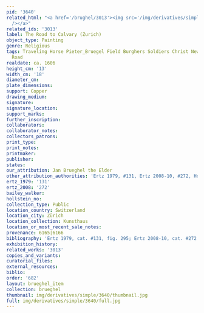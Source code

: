 ```yaml
---
pid: '3640'
related_html: "<a href='/brughel/3013'><img src='/img/derivatives/simple/3013/thumbnail.jpg'
  /></a>"
related_ids: '3013'
label: The Road to Calvary (Zurich)
object_type: Painting
genre: Religious
tags: Traveling Horse Pieter_Bruegel Field Burghers Soldiers Christ New_Testament
  Road
realdate: ca. 1606
height_cm: '13'
width_cm: '18'
diameter_cm: 
plate_dimensions: 
support: Copper
drawing_medium: 
signature: 
signature_location: 
support_marks: 
further_inscription: 
collaborators: 
collaborator_notes: 
collectors_patrons: 
print_type: 
print_notes: 
printmaker: 
publisher: 
states: 
our_attribution: Jan Brueghel the Elder
other_attribution_authorities: 'Ertz 1979, #131, Ertz 2008-10, #272, Honig database'
ertz_1979: '131'
ertz_2008: '272'
bailey_walker: 
hollstein_no: 
collection_type: Public
location_country: Switzerland
location_city: Zürich
location_collection: Kunsthaus
location_or_most_recent_sale_notes: 
provenance: 6165|6166
bibliography: 'Ertz 1979, cat. #131, fig. 295; Ertz 2008-10, cat. #272'
exhibition_history: 
related_works: '3013'
copies_and_variants: 
curatorial_files: 
external_resources: 
biblio: 
order: '682'
layout: brueghel_item
collection: brueghel
thumbnail: img/derivatives/simple/3640/thumbnail.jpg
full: img/derivatives/simple/3640/full.jpg
---
```

